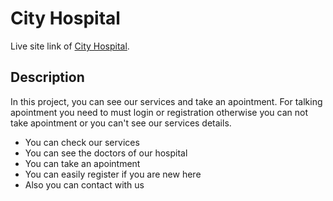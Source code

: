 # City Hospital

Live site link of [City Hospital](https://lab1-cc58e.web.app/).

## Description

In this project, you can see our services and take an apointment. For talking apointment you need to must login or registration otherwise you can not take apointment or you can't see our services details. 

* You can check our services
* You can see the doctors of our hospital
* You can take an apointment
* You can easily register if you are new here
* Also you can contact with us